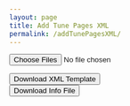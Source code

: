 ```yaml
---
layout: page
title: Add Tune Pages XML
permalink: /addTunePagesXML/
---
```

<input type="file" id="files" class='filterButton' name="files[]" multiple accept="audio/x-m4a, audio/mpeg, audio/ogg, audio/wav"/>

<output id="fileInfo" class="showTextInfo"></output>

<div class="formParent">
    <div class="formChild">
        <input value='Download XML Template' type='button' class="filterButton" onclick='downloadXML()' />
    </div>
    <div class="formChild">
        <input value='Download Info File' type='button' class="filterButton" onclick='downloadInfo()' />
    </div>
</div>

<script  src="{{ site.js_host }}/js/musicmetadata.js"></script>

<script>
let XMLheader = `<?xml version='1.0' encoding='UTF-8' ?>
<rss version='2.0' xmlns:excerpt='http://wordpress.org/export/1.1/excerpt/'
    xmlns:content='http://purl.org/rss/1.0/modules/content/' xmlns:wfw='http://wellformedweb.org/CommentAPI/'
    xmlns:dc='http://purl.org/dc/elements/1.1/' xmlns:wp='http://wordpress.org/export/1.1/'>
    <channel>
        <title></title>
        <link></link>
        <description></description>
        <pubDate></pubDate>
        <language></language>
        <wp:wxr_version>1.1</wp:wxr_version>
        <wp:base_site_url></wp:base_site_url>
        <wp:base_blog_url></wp:base_blog_url>
        <generator>https://wordpress.org/?v=5.5.1</generator>
`;
let XMLbody = '';
let XMLfooter = `
    </channel>
</rss>
`;
let fileInfo = document.getElementById('fileInfo');
fileInfo.innerHTML = 'Waiting for MP3 selection';
let infoFile = '';

// Check for the various File API support.
if (window.File && window.FileReader && window.FileList && window.Blob) {
    document.getElementById('files').addEventListener('change', handleAudioFileSelect, false);
} else {
    alert('The File APIs are not fully supported in this browser.');
}

function handleAudioFileSelect(evt) {
    evt.stopPropagation();
    evt.preventDefault();

    let files = evt.target.files; // FileList object.
    fileInfo.innerHTML = '';

    // files is a FileList of File objects. List some properties.
    for (let i = 0, f; f = files[i]; i++) {
        let reader = new FileReader();
        reader.onload = function(e) {
            if (this.result.includes('audio')) {
                addTuneData(f);
            } else {
                fileInfo.innerHTML += `<p>${f.name} - unsupported file type</p>`;
            }
        };
        reader.readAsDataURL(f);
    }
}

function addTuneData(data) {
    musicmetadata(data, function (err, result) {
        if (err) {
            throw err;
        }
        
        let title = null;
        if (result.title) {
            title = result.title;
            console.log(title);
        } else {
            fileInfo.innerHTML += `<p>${data.name}: "Title" ID3 tag not found</p>`;
            infoFile += `${data.name}: "Title" ID3 tag not found\n`;
        }

        let tutor = null;
        if (result.artist[0]) {
            tutor = result.artist[0];
            console.log(tutor);
        } else {
            fileInfo.innerHTML += `<p>${data.name}: "Artist" ID3 tag not found</p>`;
            infoFile +=`${data.name}: "Artist" ID3 tag not found\n`;
        }

        let year = null;
        if (result.year) {
            year = result.year;
            console.log(year);
        } else {
            fileInfo.innerHTML += `<p>${data.name}: "Year" ID3 tag not found</p>`;
            infoFile += `${data.name}: "Year" ID3 tag not found\n`;
        }

        let instrument = null;
        if (result.genre[0]) {
            instrument = result.genre[0];
            console.log(instrument);
        } else {
            fileInfo.innerHTML += `<p>${data.name}: "Genre" ID3 tag not found - this tag used for the "Instrument"</p>`;
            infoFile += `${data.name}: "Genre" ID3 tag not found - this tag used for the "Instrument"\n`;
        }

        if (title && tutor && year && instrument) {
            let dateTime = new Date();
            let monthNumber = dateTime.getMonth() + 1;
            let dayNumber = dateTime.getDate();
            dateTime = new Date(year, monthNumber - 1 , dayNumber);
            monthNumber = monthNumber.toString().padStart(2,0);
            dayNumber = dayNumber.toString().padStart(2,0);
            let monthName = dateTime.toLocaleString('default', { month: 'short' })
            let dayName = dateTime.toLocaleString('default', { weekday: 'short' })

            let postName = wssTools.slugify(title + '-' + year + '-' + instrument);
            let mp3FileName = postName + '.mp3';

            fileInfo.innerHTML += `<p>Tags found:</p><ul><li>${title}:${tutor}:${year}:${instrument}</li></ul>`;

            XMLbody += `
        <item>
            <title>${title} - ${instrument}</title>
            <pubDate>${dayName}, ${dayNumber} ${monthName} ${year} 00:00:01 +0000</pubDate>
            <dc:creator>archive</dc:creator>
            <guid isPermaLink='false'></guid>
            <description></description>
            <content:encoded>
            <![CDATA[ <!-- wp:columns --> <div class="wp-block-columns"><!-- wp:column {{"width":"25%"}} --> <div class="wp-block-column" style="flex-basis:25%"><!-- wp:list --> <ul><li>${tutor}</li><li>${instrument}</li><li>${year}</li></ul> <!-- /wp:list --></div> <!-- /wp:column --> <!-- wp:column {{"width":"50%"}} --> <div class="wp-block-column" style="flex-basis:50%"></div> <!-- /wp:column --> <!-- wp:column {{"width":"25%"}} --> <div class="wp-block-column" style="flex-basis:25%"><!-- wp:shortcode --> [download_mp3]/wp-content/uploads/ceol-aneas/${year}/${mp3FileName}[/download_mp3] <!-- /wp:shortcode --></div> <!-- /wp:column --></div> <!-- /wp:columns --> <!-- wp:shortcode --> [choon]/wp-content/uploads/ceol-aneas/${year}/${mp3FileName}[/choon] <!-- /wp:shortcode --> ]]>
            </content:encoded>
            <wp:post_id></wp:post_id>
            <wp:post_date>${year}-${monthNumber}-${dayNumber} 00:00:01</wp:post_date>
            <wp:post_date_gmt>${year}-${monthNumber}-${dayNumber} 00:00:01</wp:post_date_gmt>
            <wp:comment_status>closed</wp:comment_status>
            <wp:ping_status>closed</wp:ping_status>
            <wp:post_name>${postName}</wp:post_name>
            <wp:status>publish</wp:status>
            <wp:post_parent></wp:post_parent>
            <wp:menu_order></wp:menu_order>
            <wp:post_type>page</wp:post_type>
            <wp:post_password></wp:post_password>
            <wp:is_sticky>0</wp:is_sticky>
        </item>
`;

            if (data.name != mp3FileName) {
                fileInfo.innerHTML += `<h3>WARNING</h3>
                <ul><li>Rename MP3 file '${data.name}' to '${mp3FileName}'</li></ul>`;
                infoFile += `Rename MP3 file '${data.name}' to '${mp3FileName}'\n`;
            }
        } else {
            fileInfo.innerHTML += "<p>WARNING: Fix missing ID3 tags</p>";
        }
    });
}

function downloadXML() {
    let XMLcontent = XMLheader + XMLbody + XMLfooter;
    wssTools.downloadFile("tunePagesTemplate.xml", XMLcontent);
    // reset things
    XMLbody = '';
    document.getElementById("files").innerHTML = '';
    fileInfo.innerHTML = 'Waiting for MP3 selection';
}

function downloadInfo() {
    wssTools.downloadFile("tunePagesInfo.txt", infoFile);
    // reset things
    infoFile = '';
}
</script>
